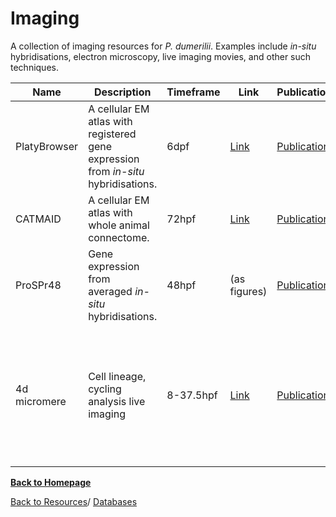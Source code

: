 # Imaging

A collection of imaging resources for _P. dumerilii_. Examples include _in-situ_ hybridisations, electron microscopy, live imaging movies, and other such techniques.

| Name | Description | Timeframe | Link | Publication | Notes |
| ---- | ----------- | --------- | ---- | ----------- | ----- |
| PlatyBrowser | A cellular EM atlas with registered gene expression from _in-situ_ hybridisations. | 6dpf | [Link](https://github.com/mobie/mobie-viewer-fiji#mmb-fiji) | [Publication](https://www.biorxiv.org/content/10.1101/2020.02.26.961037v1) | somehow need to link to actual sequences that were used |
| CATMAID | A cellular EM atlas with whole animal connectome. | 72hpf | [Link](https://catmaid.jekelylab.ex.ac.uk/) | [Publication](https://www.biorxiv.org/content/10.1101/2020.08.21.260984v2.full.pdf) | Website not up yet |
| ProSPr48 | Gene expression from averaged _in-situ_ hybridisations. | 48hpf | (as figures) | [Publication](https://academic.oup.com/mbe/article/35/5/1047/4823215) | (central image hosting solution?) |
| 4d micromere | Cell lineage, cycling analysis live imaging | 8-37.5hpf | [Link](https://zenodo.org/record/1063531#.X_x1nGRKj64) | [Publication](https://elifesciences.org/articles/30463) | live imaging, lineage tracing, live-cell cycle reporter, mesodermal posterior growth zone |

[**Back to Homepage**](index.md)

[Back to Resources](resources.md)/ [Databases](database.md)


